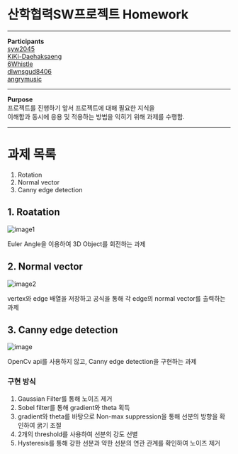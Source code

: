 # 산학협력SW프로젝트 Homework

---

**Participants**  
[syw2045](http://github.com/syw2045)  
[KiKi-Daehaksaeng](https://github.com/KiKi-Daehaksaeng)  
[6Whistle](https://github.com/6Whistle)  
[dlwnsgud8406](https://github.com/dlwnsgud8406)  
[angrymusic](https://github.com/angrymusic)  

---
**Purpose**  
프로젝트를 진행하기 앞서 프로젝트에 대해 필요한 지식을  
이해함과 동시에 응용 및 적용하는 방법을 익히기 위해 과제를 수행함.

---
# 과제 목록
1. Rotation
2. Normal vector
3. Canny edge detection


## 1. Roatation
![image1](https://user-images.githubusercontent.com/76834414/188396104-bc7c79b4-bc5b-4c7e-9dac-9fb1f17fe423.png)

Euler Angle을 이용하여 3D Object를 회전하는 과제

## 2. Normal vector
![image2](https://user-images.githubusercontent.com/76834414/188396240-9b87cbe7-1666-4aa2-b49e-6b04791f7865.png)

vertex와 edge 배열을 저장하고 공식을 통해 각 edge의 normal vector를 출력하는 과제

## 3. Canny edge detection
![image](https://user-images.githubusercontent.com/76834414/188396299-4022b4a9-3579-4864-bf46-de62bc6fec77.png)

OpenCv api를 사용하지 않고, Canny edge detection을 구현하는 과제

### 구현 방식
1. Gaussian Filter를 통해 노이즈 제거
2. Sobel filter를 통해 gradient와 theta 획득
3. gradient와 theta를 바탕으로 Non-max suppression을 통해 선분의 방향을 확인하여 굵기 조절
4. 2개의 threshold를 사용하여 선분의 강도 선별
5. Hysteresis를 통해 강한 선분과 약한 선분의 연관 관계를 확인하여 노이즈 제거
